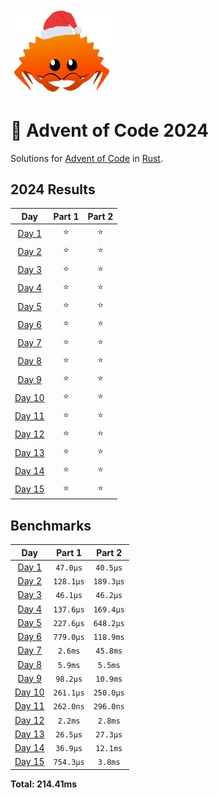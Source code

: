 <img src="./.assets/christmas_ferris.png" width="164">

# 🎄 Advent of Code 2024

Solutions for [Advent of Code](https://adventofcode.com/) in [Rust](https://www.rust-lang.org/).

<!--- advent_readme_stars table --->
## 2024 Results

| Day | Part 1 | Part 2 |
| :---: | :---: | :---: |
| [Day 1](https://adventofcode.com/2024/day/1) | ⭐ | ⭐ |
| [Day 2](https://adventofcode.com/2024/day/2) | ⭐ | ⭐ |
| [Day 3](https://adventofcode.com/2024/day/3) | ⭐ | ⭐ |
| [Day 4](https://adventofcode.com/2024/day/4) | ⭐ | ⭐ |
| [Day 5](https://adventofcode.com/2024/day/5) | ⭐ | ⭐ |
| [Day 6](https://adventofcode.com/2024/day/6) | ⭐ | ⭐ |
| [Day 7](https://adventofcode.com/2024/day/7) | ⭐ | ⭐ |
| [Day 8](https://adventofcode.com/2024/day/8) | ⭐ | ⭐ |
| [Day 9](https://adventofcode.com/2024/day/9) | ⭐ | ⭐ |
| [Day 10](https://adventofcode.com/2024/day/10) | ⭐ | ⭐ |
| [Day 11](https://adventofcode.com/2024/day/11) | ⭐ | ⭐ |
| [Day 12](https://adventofcode.com/2024/day/12) | ⭐ | ⭐ |
| [Day 13](https://adventofcode.com/2024/day/13) | ⭐ | ⭐ |
| [Day 14](https://adventofcode.com/2024/day/14) | ⭐ | ⭐ |
| [Day 15](https://adventofcode.com/2024/day/15) | ⭐ | ⭐ |
<!--- advent_readme_stars table --->

<!--- benchmarking table --->
## Benchmarks

| Day | Part 1 | Part 2 |
| :---: | :---: | :---:  |
| [Day 1](./src/bin/01.rs) | `47.0µs` | `40.5µs` |
| [Day 2](./src/bin/02.rs) | `128.1µs` | `189.3µs` |
| [Day 3](./src/bin/03.rs) | `46.1µs` | `46.2µs` |
| [Day 4](./src/bin/04.rs) | `137.6µs` | `169.4µs` |
| [Day 5](./src/bin/05.rs) | `227.6µs` | `648.2µs` |
| [Day 6](./src/bin/06.rs) | `779.0µs` | `118.9ms` |
| [Day 7](./src/bin/07.rs) | `2.6ms` | `45.8ms` |
| [Day 8](./src/bin/08.rs) | `5.9ms` | `5.5ms` |
| [Day 9](./src/bin/09.rs) | `98.2µs` | `10.9ms` |
| [Day 10](./src/bin/10.rs) | `261.1µs` | `250.0µs` |
| [Day 11](./src/bin/11.rs) | `262.0ns` | `296.0ns` |
| [Day 12](./src/bin/12.rs) | `2.2ms` | `2.8ms` |
| [Day 13](./src/bin/13.rs) | `26.5µs` | `27.3µs` |
| [Day 14](./src/bin/14.rs) | `36.9µs` | `12.1ms` |
| [Day 15](./src/bin/15.rs) | `754.3µs` | `3.8ms` |

**Total: 214.41ms**
<!--- benchmarking table --->
